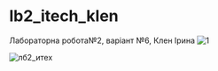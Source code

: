 # lb2_itech_klen
Лабораторна робота№2, варіант №6, Клен Ірина
![1](https://user-images.githubusercontent.com/120607789/208806320-6ade8414-96b3-4a17-a94f-42dce3ce5de7.png)

![лб2_итех](https://user-images.githubusercontent.com/120607789/210162422-94ca3e05-1966-4d34-9bce-6cfc5c806706.jpg)
